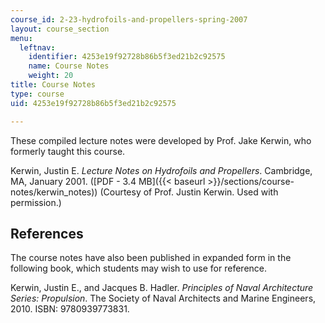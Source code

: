 ```yaml
---
course_id: 2-23-hydrofoils-and-propellers-spring-2007
layout: course_section
menu:
  leftnav:
    identifier: 4253e19f92728b86b5f3ed21b2c92575
    name: Course Notes
    weight: 20
title: Course Notes
type: course
uid: 4253e19f92728b86b5f3ed21b2c92575

---
```


These compiled lecture notes were developed by Prof. Jake Kerwin, who formerly taught this course.

Kerwin, Justin E. _Lecture Notes on Hydrofoils and Propellers_. Cambridge, MA, January 2001. ([PDF - 3.4 MB]({{< baseurl >}}/sections/course-notes/kerwin_notes)) (Courtesy of Prof. Justin Kerwin. Used with permission.)

References
----------

The course notes have also been published in expanded form in the following book, which students may wish to use for reference.

Kerwin, Justin E., and Jacques B. Hadler. _Principles of Naval Architecture Series: Propulsion_. The Society of Naval Architects and Marine Engineers, 2010. ISBN: 9780939773831.